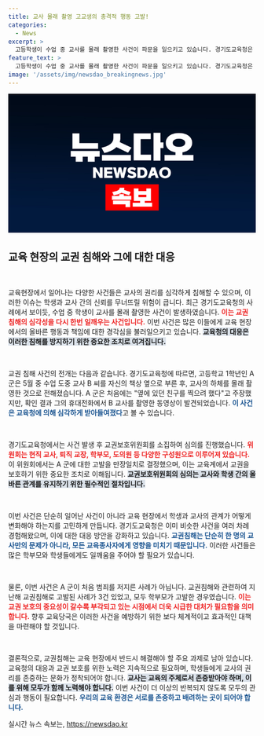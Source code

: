 ```yaml
---
title: 교사 몰래 촬영 고교생의 충격적 행동 고발!
categories:
  - News
excerpt: >
  고등학생이 수업 중 교사를 몰래 촬영한 사건이 파문을 일으키고 있습니다. 경기도교육청은 A 군을 성폭력법 위반으로 경찰에 고발했으며, 이는 올해 4번째 교권 침해 사례로 알려졌습니다. 과연 교육현장은 안전할까요?
feature_text: >
  고등학생이 수업 중 교사를 몰래 촬영한 사건이 파문을 일으키고 있습니다. 경기도교육청은 A 군을 성폭력법 위반으로 경찰에 고발했으며, 이는 올해 4번째 교권 침해 사례로 알려졌습니다. 과연 교육현장은 안전할까요?
image: '/assets/img/newsdao_breakingnews.jpg'
---
```


<p><img src="/assets/img/newsdao_breakingnews.jpg" alt="pcversion 속보" /></p>

<h2 data-ke-size="size26">교육 현장의 교권 침해와 그에 대한 대응</h2>

<p data-ke-size="size16">&nbsp;</p>

<p>교육현장에서 일어나는 다양한 사건들은 교사의 권리를 심각하게 침해할 수 있으며, 이러한 이슈는 학생과 교사 간의 신뢰를 무너뜨릴 위험이 큽니다. 최근 경기도교육청의 사례에서 보이듯, 수업 중 학생이 교사를 몰래 촬영한 사건이 발생하였습니다. <b><span style="color: #ee2323;">이는 교권 침해의 심각성을 다시 한번 일깨우는 사건입니다.</span></b> 이번 사건은 많은 이들에게 교육 현장에서의 올바른 행동과 책임에 대한 경각심을 불러일으키고 있습니다. <b><span style="background-color: #21538527;">교육청의 대응은 이러한 침해를 방지하기 위한 중요한 조치로 여겨집니다.</span></b></p>

<p data-ke-size="size16">&nbsp;</p>

<p>교권 침해 사건의 전개는 다음과 같습니다. 경기도교육청에 따르면, 고등학교 1학년인 A 군은 5월 중 수업 도중 교사 B 씨를 자신의 책상 옆으로 부른 후, 교사의 하체를 몰래 촬영한 것으로 전해졌습니다. A 군은 처음에는 "옆에 있던 친구를 찍으려 했다"고 주장했지만, 확인 결과 그의 휴대전화에서 B 교사를 촬영한 동영상이 발견되었습니다. <b><span style="color: #1a5490;">이 사건은 교육청에 의해 심각하게 받아들여졌다</span></b>고 볼 수 있습니다.</p>

<p data-ke-size="size16">&nbsp;</p>

<p>경기도교육청에서는 사건 발생 후 교권보호위원회를 소집하여 심의를 진행했습니다. <b><span style="color: #ee2323;">위원회는 현직 교사, 퇴직 교장, 학부모, 도의원 등 다양한 구성원으로 이루어져 있습니다.</span></b> 이 위원회에서는 A 군에 대한 고발을 만장일치로 결정했으며, 이는 교육계에서 교권을 보호하기 위한 중요한 조치로 이해됩니다. <b><span style="background-color: #21538527;">교권보호위원회의 심의는 교사와 학생 간의 올바른 관계를 유지하기 위한 필수적인 절차입니다.</span></b></p>

<p data-ke-size="size16">&nbsp;</p>

<p>이번 사건은 단순히 일어난 사건이 아니라 교육 현장에서 학생과 교사의 관계가 어떻게 변화해야 하는지를 고민하게 만듭니다. 경기도교육청은 이미 비슷한 사건을 여러 차례 경험해왔으며, 이에 대한 대응 방안을 강화하고 있습니다. <b><span style="color: #1a5490;">교권침해는 단순히 한 명의 교사만의 문제가 아니라, 모든 교육종사자에게 영향을 미치기 때문입니다.</span></b> 이러한 사건들은 많은 학부모와 학생들에게도 일깨움을 주어야 할 필요가 있습니다.</p>

<p data-ke-size="size16">&nbsp;</p>

<p>물론, 이번 사건은 A 군이 처음 범죄를 저지른 사례가 아닙니다. 교권침해와 관련하여 지난해 교권침해로 고발된 사례가 3건 있었고, 모두 학부모가 고발한 경우였습니다. <b><span style="color: #ee2323;">이는 교권 보호의 중요성이 갈수록 부각되고 있는 시점에서 더욱 시급한 대처가 필요함을 의미합니다.</span></b> 향후 교육당국은 이러한 사건을 예방하기 위한 보다 체계적이고 효과적인 대책을 마련해야 할 것입니다.</p>

<p data-ke-size="size16">&nbsp;</p>

<p>결론적으로, 교권침해는 교육 현장에서 반드시 해결해야 할 주요 과제로 남아 있습니다. 교육청의 대응과 교권 보호를 위한 노력은 지속적으로 필요하며, 학생들에게 교사의 권리를 존중하는 문화가 정착되어야 합니다. <b><span style="background-color: #21538527;">교사는 교육의 주체로서 존중받아야 하며, 이를 위해 모두가 함께 노력해야 합니다.</span></b> 이번 사건이 더 이상의 반복되지 않도록 모두의 관심과 행동이 필요합니다. <b><span style="color: #1a5490;">우리의 교육 환경은 서로를 존중하고 배려하는 곳이 되어야 합니다.</span></b></p>
실시간 뉴스 속보는, <a href="https://newsdao.kr" rel="dofollow">https://newsdao.kr</a>


